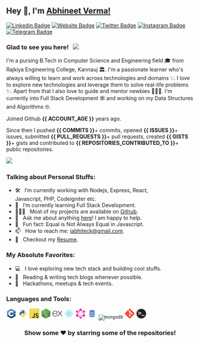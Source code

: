 ## Hey 👋, I'm [Abhineet Verma!](https://github.com/iabhitech/)

[![Linkedin Badge](https://img.shields.io/badge/-LinkedIn-0e76a8?style=flat-square&logo=Linkedin&logoColor=white)](https://linkedin.com/in/iabhitech)
[![Website Badge](https://img.shields.io/badge/Website-3b5998?style=flat-square&logo=google-chrome&logoColor=white)](https://me.iabhitech.com/)
[![Twitter Badge](https://img.shields.io/badge/-Twitter-00acee?style=flat-square&logo=Twitter&logoColor=white)](https://twitter.com/iabhitech)
[![Instagram Badge](https://img.shields.io/badge/-Instagram-e4405f?style=flat-square&logo=Instagram&logoColor=white)](https://instagram.com/abhineet198/)
[![Telegram Badge](https://img.shields.io/badge/-Telegram-0088cc?style=flat-square&logo=Telegram&logoColor=white)](https://t.me/iabhitech)

### Glad to see you here! &nbsp; ![](https://visitor-badge.glitch.me/badge?page_id=iabhitech.iabhitech&style=flat-square&color=0088cc)

I'm a pursing B.Tech in Computer Science and Engineering field 🎓 from Rajkiya Engineering College, Kannauj 🏛. I'm a passionate learner who's always willing to learn and work across technologies and domains 💡. I love to explore new technologies and leverage them to solve real-life problems ✨. Apart from that I also love to guide and mentor newbies 👨🏻‍💻. I'm currently into Full Stack Development 🕸️ and working on my Data Structures and Algorithms 🤓.

Joined Github **{{ ACCOUNT_AGE }}** years ago.

Since then I pushed **{{ COMMITS }}**+ commits, opened **{{ ISSUES }}**+ issues, submitted **{{ PULL_REQUESTS }}**+ pull requests, created **{{ GISTS }}**+ gists and contributed to **{{ REPOSITORIES_CONTRIBUTED_TO }}**+ public repositories.

<!-- Like My Work? -->
<!-- 
<a href="https://www.buymeacoffee.com/iampavangandhi" target="_blank"><img src="https://cdn.buymeacoffee.com/buttons/v2/default-yellow.png" alt="Buy Me A Coffee" height="60px" width="217px" ></a> -->

[![](https://gitwar.herokuapp.com/badge?username=iampavangandhi&label=Gitwar%20Profile%20Score&style=for-the-badge&color=0088cc)](https://gitwar.herokuapp.com/)

<!-- <img align="right" height="250" width="375" alt="" src="https://raw.githubusercontent.com/iampavangandhi/iampavangandhi/master/gifs/coder.gif" /> -->

### Talking about Personal Stuffs:

- 🛠 &nbsp; I’m currently working with Nodejs, Express, React, <br /> Javascript, PHP, Codeigniter etc.
- 🚀 &nbsp; I’m currently learning Full Stack Development.
- 👨🏻‍💻 &nbsp; Most of my projects are available on [Github](https://github.com/iabhitech).
- 💬 &nbsp; Ask me about anything [here](https://github.com/iabhitech/iabhitech/issues/2)! I am happy to help.
- 👾 &nbsp; Fun fact: Equal is Not Always Equal in Javascript.
- 📫 &nbsp; How to reach me: iabhiteck@gmail.com.
- 📝 &nbsp; Checkout my [Resume](https://me.iabhitech.com/assets/Abhineet-Resume-2.pdf).

### My Absolute Favorites:

- 💻 &nbsp; I love exploring new tech stack and building cool stuffs.
- 📰 &nbsp; Reading & writing tech blogs whenever possible.
- 🍕 &nbsp; Hackathons, meetups & tech events.

### Languages and Tools:

<code><img height="27" src="https://raw.githubusercontent.com/github/explore/80688e429a7d4ef2fca1e82350fe8e3517d3494d/topics/cpp/cpp.png" alt="cpp"></code>
<code><img height="27" src="https://raw.githubusercontent.com/github/explore/80688e429a7d4ef2fca1e82350fe8e3517d3494d/topics/python/python.png" alt="python"></code>
<code><img height="27" src="https://raw.githubusercontent.com/github/explore/80688e429a7d4ef2fca1e82350fe8e3517d3494d/topics/javascript/javascript.png" alt="javascript"></code>
<code><img height="27" src="https://raw.githubusercontent.com/github/explore/80688e429a7d4ef2fca1e82350fe8e3517d3494d/topics/nodejs/nodejs.png" alt="nodejs"></code>
<code><img height="27" src="https://raw.githubusercontent.com/devicons/devicon/master/icons/express/express-original.svg" alt="expressjs"></code>
<code><img height="27" src="https://raw.githubusercontent.com/github/explore/80688e429a7d4ef2fca1e82350fe8e3517d3494d/topics/react/react.png" alt="react"></code>
<code><img height="27" src="https://raw.githubusercontent.com/github/explore/80688e429a7d4ef2fca1e82350fe8e3517d3494d/topics/graphql/graphql.png" alt="graphql"></code>
<code><img height="27" src="https://raw.githubusercontent.com/github/explore/80688e429a7d4ef2fca1e82350fe8e3517d3494d/topics/sql/sql.png" alt="sql"></code>
<code><img height="27" src="https://encrypted-tbn0.gstatic.com/images?q=tbn%3AANd9GcSTTzPAw-55ssm1Im594xYZ9eRQu2JylrkYLg&usqp=CAU" alt="mongodb"></code>
<code><img height="27" src="https://raw.githubusercontent.com/devicons/devicon/master/icons/git/git-original.svg" alt="git"></code>
<code><img height="27" src="https://raw.githubusercontent.com/github/explore/80688e429a7d4ef2fca1e82350fe8e3517d3494d/topics/terminal/terminal.png" alt="terminal"></code>

<!--
<code><img height="25" src="https://raw.githubusercontent.com/github/explore/80688e429a7d4ef2fca1e82350fe8e3517d3494d/topics/sass/sass.png" alt="sass"></code>
-->

<!-- ### Projects and Dev Stuffs: -->

<div align="center">

### Show some ❤️ by starring some of the repositories!

</div>

<!--
**iabhitech/iabhitech** is a ✨ _special_ ✨ repository because its `README.md` (this file) appears on your GitHub profile.

Here are some ideas to get you started:

- 🔭 I’m currently working on ...
- 🌱 I’m currently learning ...
- 👯 I’m looking to collaborate on ...
- 🤔 I’m looking for help with ...
- 💬 Ask me about ...
- 📫 How to reach me: ...
- 😄 Pronouns: ...
- ⚡ Fun fact: ...
-->
